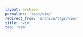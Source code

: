 ```yaml
---
layout: archive
permalink: 'tags/vim/'
redirect_from: 'archive/tags/vim/'
title: 'vim'
tag: 'vim'
---
```

